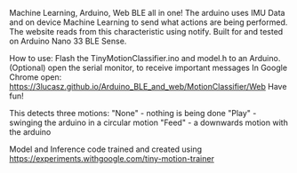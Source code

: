 Machine Learning, Arduino, Web BLE all in one!
The arduino uses IMU Data and on device Machine Learning to send what actions are being performed.
The website reads from this characteristic using notify.
Built for and tested on Arduino Nano 33 BLE Sense.

How to use:
Flash the TinyMotionClassifier.ino and model.h to an Arduino.
(Optional) open the serial monitor, to receive important messages
In Google Chrome open: https://3lucasz.github.io/Arduino_BLE_and_web/MotionClassifier/Web
Have fun!

This detects three motions:
"None" - nothing is being done
"Play" - swinging the arduino in a circular motion
"Feed" - a downwards motion with the arduino

Model and Inference code trained and created using https://experiments.withgoogle.com/tiny-motion-trainer
